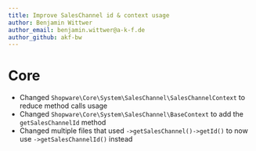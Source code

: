 ```yaml
---
title: Improve SalesChannel id & context usage
author: Benjamin Wittwer
author_email: benjamin.wittwer@a-k-f.de
author_github: akf-bw
---
```

# Core
* Changed `Shopware\Core\System\SalesChannel\SalesChannelContext` to reduce method calls usage
* Changed `Shopware\Core\System\SalesChannel\BaseContext` to add the `getSalesChannelId` method
* Changed multiple files that used `->getSalesChannel()->getId()` to now use `->getSalesChannelId()` instead
